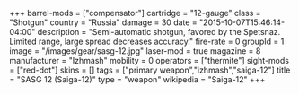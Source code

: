 +++
barrel-mods = ["compensator"]
cartridge = "12-gauge"
class = "Shotgun"
country = "Russia"
damage = 30
date = "2015-10-07T15:46:14-04:00"
description = "Semi-automatic shotgun, favored by the Spetsnaz. Limited range, large spread decreases accuracy."
fire-rate = 0
groupId = 1
image = "/images/gear/sasg-12.jpg"
laser-mod = true
magazine = 8
manufacturer = "Izhmash"
mobility = 0
operators = ["thermite"]
sight-mods = ["red-dot"]
skins = []
tags = ["primary weapon","izhmash","saiga-12"]
title = "SASG 12 (Saiga-12)"
type = "weapon"
wikipedia = "Saiga-12"
+++
